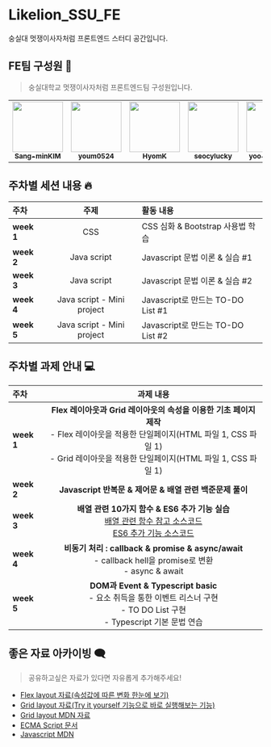 # Likelion_SSU_FE
숭실대 멋쟁이사자처럼 프론트엔드 스터디 공간입니다.

## FE팀 구성원 💪
> 숭실대학교 멋쟁이사자처럼 프론트엔드팀 구성원입니다.
<table>
   <tr>
        <td align="center"><a href="https://github.com/Sang-minKIM"><img src="https://avatars.githubusercontent.com/u/87116017?v=4" width="100px;" alt=""/><br /><sub><b>Sang-minKIM</b></sub></a></td>
        <td align="center"><a href="https://github.com/youm0524"><img src="https://avatars.githubusercontent.com/u/102306400?v=4" width="100px;" alt=""/><br /><sub><b>youm0524</b></sub></a></td>
        <td align="center"><a href="https://github.com/HyomK"><img src="https://avatars.githubusercontent.com/u/78139690?v=4" width="100px;" alt=""/><br /><sub><b>HyomK</b></sub></a></td>
        <td align="center"><a href="https://github.com/seocylucky"><img src="https://avatars.githubusercontent.com/u/94633589?v=4" width="100px;" alt=""/><br /><sub><b>seocylucky</b></sub></a></td>
        <td align="center"><a href="https://github.com/yoo-jimin127"><img src="https://avatars.githubusercontent.com/u/66112716?v=4" width="100px;" alt=""/><br /><sub><b>yoo-jimin127</b></sub></a></td>
        <td align="center"><a href="https://github.com/Jun99uu"><img src="https://avatars.githubusercontent.com/u/44965706?v=4" width="100px;" alt=""/><br /><sub><b>Jun99uu</b></sub></a></td>
        <td align="center"><a href="https://github.com/HwangSunBeom"><img src="https://avatars.githubusercontent.com/u/72551358?v=4" width="100px;" alt=""/><br /><sub><b>HwangSunBeom</b></sub></a></td>
        <td align="center"><a href="https://github.com/Orca1110"><img src="https://avatars.githubusercontent.com/u/70579501?v=4" width="100px;" alt=""/><br /><sub><b>Orca1110</b></sub></a></td>
   </tr>
</table>

## 주차별 세션 내용 🔥

| <b> 주차 </b>| <b> 주제 </b> | <b> 활동 내용 </b>|
| :--- | :---: | :--- |
| <strong>week 1</strong> | CSS | CSS 심화 & Bootstrap 사용법 학습 |
| <strong>week 2</strong> | Java script | Javascript 문법 이론 & 실습 #1 |
| <strong>week 3</strong> | Java script | Javascript 문법 이론 & 실습 #2 |
| <strong>week 4</strong> | Java script - Mini project | Javascript로 만드는 TO-DO List #1 |
| <strong>week 5</strong> | Java script - Mini project | Javascript로 만드는 TO-DO List #2 |

## 주차별 과제 안내 💻
| <b> 주차 </b>| <b> 과제 내용 </b>|
| :--- | :---: |
| <strong>week 1</strong> | <b>Flex 레이아웃과 Grid 레이아웃의 속성을 이용한 기초 페이지 제작</b><br> - Flex 레이아웃을 적용한 단일페이지(HTML 파일 1, CSS 파일 1)<br> - Grid 레이아웃을 적용한 단일페이지(HTML 파일 1, CSS 파일 1) |
| <strong>week 2</strong> | <b>Javascript 반복문 & 제어문 & 배열 관련 백준문제 풀이</b> |
| <strong>week 3</strong> | <b>배열 관련 10가지 함수 & ES6 추가 기능 실습</b><br> [배열 관련 함수 참고 소스코드](https://github.com/likelion-ssu/Likelion_SSU_FE/blob/main/FE%20%EC%9E%90%EB%A3%8C/3%EC%A3%BC%EC%B0%A8%20%EC%84%B8%EC%85%98/%EC%8B%A4%EC%8A%B5%20%EC%86%8C%EC%8A%A4%EC%BD%94%EB%93%9C%20%26%20%EA%B3%BC%EC%A0%9C/array-after-api.js)<br> [ES6 추가 기능 소스코드](https://github.com/likelion-ssu/Likelion_SSU_FE/blob/main/FE%20%EC%9E%90%EB%A3%8C/3%EC%A3%BC%EC%B0%A8%20%EC%84%B8%EC%85%98/%EC%8B%A4%EC%8A%B5%20%EC%86%8C%EC%8A%A4%EC%BD%94%EB%93%9C%20%26%20%EA%B3%BC%EC%A0%9C/es6.js) |
| <strong>week 4</strong> | <b>비동기 처리 : callback & promise & async/await</b><br> - callback hell을 promise로 변환 <br> - async & await  |
| <strong>week 5</strong> | <b>DOM과 Event & Typescript basic</b><br> - 요소 취득을 통한 이벤트 리스너 구현 <br> - TO DO List 구현 <br> - Typescript 기본 문법 연습 |



## 좋은 자료 아카이빙 🗨 
> 공유하고싶은 자료가 있다면 자유롭게 추가해주세요!
- [Flex layout 자료(속성값에 따른 변화 한눈에 보기)](https://beautifulcss.com/archives/2812)
- [Grid layout 자료(Try it yourself 기능으로 바로 실행해보는 기능)](https://www.w3schools.com/css/css_grid.asp)
- [Grid layout MDN 자료](https://developer.mozilla.org/ko/docs/Web/CSS/CSS_Grid_Layout/Basic_concepts_of_grid_layout)
- [ECMA Script 문서](https://www.ecma-international.org/)
- [Javascript MDN](https://developer.mozilla.org/ko/docs/Web/Javascript)
